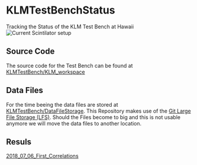 # KLMTestBenchStatus

Tracking the Status of the KLM Test Bench at Hawaii 
![Current Scintilator setup](/Setup/setup.png) 

## Source Code

The source code for the Test Bench can be found at [KLMTestBench/KLM_workspace](https://github.com/KLMTestBench/KLM_workspace)

## Data Files

For the time beeing the data files are stored at [KLMTestBench/DataFileStorage](https://github.com/KLMTestBench/DataFileStorage). This Repository makes use of the [Git Large File Storage (LFS)](https://git-lfs.github.com/). Should the Files become to big and this is not usable anymore we will move the data files to another location. 

## Resuls

[2018_07_06_First_Correlations](results/2018_07_06/)
